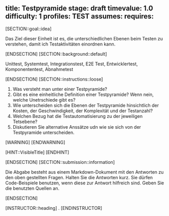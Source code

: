 title: Testpyramide
stage: draft
timevalue: 1.0
difficulty: 1
profiles: TEST
assumes:
requires:
---
[SECTION::goal::idea]

Das Ziel dieser Einheit ist es, die unterschiedlichen Ebenen beim Testen zu verstehen, damit ich Testaktivitäten einordnen kann.

[ENDSECTION]
[SECTION::background::default]

Unittest, Systemtest, Integrationstest, E2E Test, Entwicklertest, Komponententest, Abnahmetest

[ENDSECTION]
[SECTION::instructions::loose]

1. Was versteht man unter einer Testpyramide?
2. Gibt es eine einheitliche Definition einer Testpyramide? Wenn nein, welche Unetrschiede gibt es?
3. Wie unterscheiden sich die Ebenen der Testpyramide hinsichtlich der Kosten, der Geschwindigkeit, der Komplexität und der Testanzahl?
4. Welchen Bezug hat die Testautomatisierung zu der jeweiligen Tetsebene?
5. Diskutieren Sie alternative Anssätze udn wie sie sich von der Testpyramide unterscheiden.

[WARNING]
[ENDWARNING]

[HINT::VisibleTitle]
[ENDHINT]

[ENDSECTION]
[SECTION::submission::information]

Die Abgabe besteht aus einem Markdown-Dokument mit den Antworten zu den oben gestellten Fragen.
Halten Sie die Antworten kurz.
Sie dürfen Code-Beispiele benutzen, wenn diese zur Antwort hilfreich sind.
Geben Sie die benutzten Quellen an.

[ENDSECTION]

[INSTRUCTOR::heading]
.
[ENDINSTRUCTOR]
